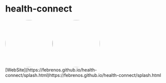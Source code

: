 # health-connect
<div style="display:flex;">
  <img src="./img/logo-name.png" alt="" style="width:150px;border-radius: 100px;">
  <img src="./img/logo-splash.png" alt="" style="width:150px;border-radius: 100px;">
</div>
[WebSite](https://febrenos.github.io/health-connect/splash.html)https://febrenos.github.io/health-connect/splash.html
